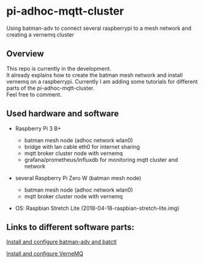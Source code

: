 # pi-adhoc-mqtt-cluster
Using batman-adv to connect several raspberrypi to a mesh network and creating a vernemq cluster

## Overview

This repo is currently in the development.  
It already explains how to create the batman mesh network and install vernemq on a raspberrypi.
Currently I am adding some tutorials for different parts of the pi-adhoc-mqtt-cluster.  
Feel free to comment.

## Used hardware and software

* Raspberry Pi 3 B+
    * batman mesh node (adhoc network wlan0)
    * bridge with lan cable eth0 for internet sharing
    * mqtt broker cluster node with vernemq
    * grafana/prometheus/influxdb for monitoring mqtt cluster and network
* several Raspberry Pi Zero W (batman mesh node)
    * batman mesh node (adhoc network wlan0)
    * mqtt broker cluster node with vernemq
    
* OS: Raspbian Stretch Lite (2018-04-18-raspbian-stretch-lite.img)

## Links to different software parts:

[Install and configure batman-adv and batctl](https://github.com/suiluj/pi-adhoc-mqtt-cluster/wiki/Install-and-configure-batman-adv-and-batctl)

[Install and configure VerneMQ](https://github.com/suiluj/pi-adhoc-mqtt-cluster/wiki/Install-and-configure-Vernemq)
